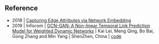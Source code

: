 ## Reference
- 2018 | [Capturing Edge Attributes via Network Embedding](https://arxiv.org/pdf/1805.03280.pdf)
- 2019 | Infocom | [GCN-GAN: A Non-linear Temporal Link Prediction Model for Weighted Dynamic Networks](https://arxiv.org/pdf/1901.09165.pdf) | Kai Lei, Meng Qing, Bo Bai, Gong Zhang and Min Yang | ShenZhen, China | [code](https://github.com/jiangqn/GCN-GAN-pytorch)

